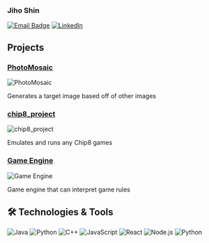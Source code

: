 ### Jiho Shin
[![Email Badge](https://img.shields.io/badge/Gmail-D14836?style=for-the-badge&logo=gmail&logoColor=white)](mailto:Jihosh@hotmail.com)
[![LinkedIn](https://img.shields.io/badge/-LinkedIn-blue?style=flat-square&logo=LinkedIn)](https://www.linkedin.com/in/yourprofile)

## Projects

### [PhotoMosaic](https://github.com/wlgh2626/PhotoMosaic)
![PhotoMosaic](https://github-readme-stats.vercel.app/api/pin/?username=yourusername&repo=project-one&theme=dark)

Generates a target image based off of other images

### [chip8_project](https://github.com/kyirong6/chip8_project)
![chip8_project](https://github-readme-stats.vercel.app/api/pin/?username=yourusername&repo=project-two&theme=dark)

Emulates and runs any Chip8 games

### [Game Engine](https://github.com/wlgh2626/game-engine)
![Game Engine](https://github-readme-stats.vercel.app/api/pin/?username=yourusername&repo=project-three&theme=dark)

Game engine that can interpret game rules 

## 🛠️ Technologies & Tools
![Java](https://img.shields.io/badge/-JavaScript-black?style=flat-square&logo=javascript)
![Python](https://img.shields.io/badge/-Python-black?style=flat-square&logo=python)
![C++](https://img.shields.io/badge/-Python-black?style=flat-square&logo=python)
![JavaScript](https://img.shields.io/badge/-JavaScript-black?style=flat-square&logo=javascript)
![React](https://img.shields.io/badge/-React-black?style=flat-square&logo=react)
![Node.js](https://img.shields.io/badge/-Node.js-black?style=flat-square&logo=node.js)
![Python](https://img.shields.io/badge/-Python-black?style=flat-square&logo=python)
